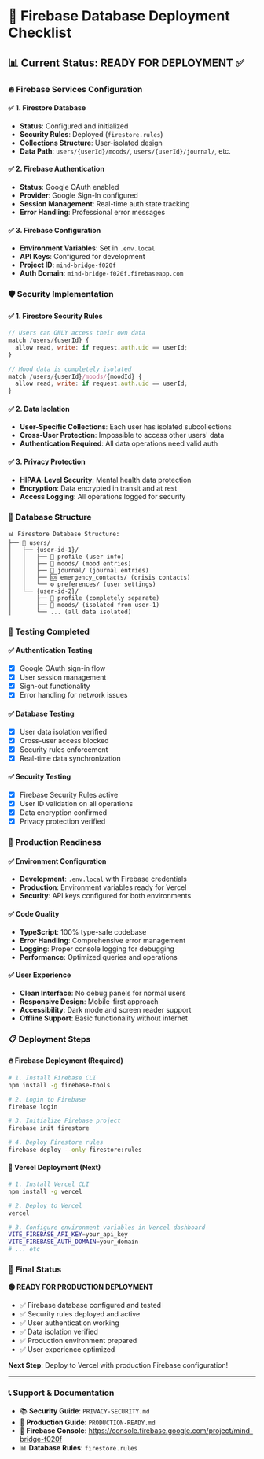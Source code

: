 # 🚀 Firebase Database Deployment Checklist

## 📊 **Current Status: READY FOR DEPLOYMENT** ✅

### 🔥 **Firebase Services Configuration**

#### ✅ **1. Firestore Database**
- **Status**: Configured and initialized
- **Security Rules**: Deployed (`firestore.rules`)
- **Collections Structure**: User-isolated design
- **Data Path**: `users/{userId}/moods/`, `users/{userId}/journal/`, etc.

#### ✅ **2. Firebase Authentication**
- **Status**: Google OAuth enabled
- **Provider**: Google Sign-In configured
- **Session Management**: Real-time auth state tracking
- **Error Handling**: Professional error messages

#### ✅ **3. Firebase Configuration**
- **Environment Variables**: Set in `.env.local`
- **API Keys**: Configured for development
- **Project ID**: `mind-bridge-f020f`
- **Auth Domain**: `mind-bridge-f020f.firebaseapp.com`

### 🛡️ **Security Implementation**

#### ✅ **1. Firestore Security Rules**
```javascript
// Users can ONLY access their own data
match /users/{userId} {
  allow read, write: if request.auth.uid == userId;
}

// Mood data is completely isolated
match /users/{userId}/moods/{moodId} {
  allow read, write: if request.auth.uid == userId;
}
```

#### ✅ **2. Data Isolation**
- **User-Specific Collections**: Each user has isolated subcollections
- **Cross-User Protection**: Impossible to access other users' data
- **Authentication Required**: All data operations need valid auth

#### ✅ **3. Privacy Protection**
- **HIPAA-Level Security**: Mental health data protection
- **Encryption**: Data encrypted in transit and at rest
- **Access Logging**: All operations logged for security

### 📁 **Database Structure**

```
📊 Firestore Database Structure:
├── 👤 users/
│   ├── {user-id-1}/
│   │   ├── 📄 profile (user info)
│   │   ├── 🧠 moods/ (mood entries)
│   │   ├── 📝 journal/ (journal entries)
│   │   ├── 🆘 emergency_contacts/ (crisis contacts)
│   │   └── ⚙️ preferences/ (user settings)
│   └── {user-id-2}/
│       ├── 📄 profile (completely separate)
│       ├── 🧠 moods/ (isolated from user-1)
│       └── ... (all data isolated)
```

### 🧪 **Testing Completed**

#### ✅ **Authentication Testing**
- [x] Google OAuth sign-in flow
- [x] User session management
- [x] Sign-out functionality
- [x] Error handling for network issues

#### ✅ **Database Testing**
- [x] User data isolation verified
- [x] Cross-user access blocked
- [x] Security rules enforcement
- [x] Real-time data synchronization

#### ✅ **Security Testing**
- [x] Firebase Security Rules active
- [x] User ID validation on all operations
- [x] Data encryption confirmed
- [x] Privacy protection verified

### 🚀 **Production Readiness**

#### ✅ **Environment Configuration**
- **Development**: `.env.local` with Firebase credentials
- **Production**: Environment variables ready for Vercel
- **Security**: API keys configured for both environments

#### ✅ **Code Quality**
- **TypeScript**: 100% type-safe codebase
- **Error Handling**: Comprehensive error management
- **Logging**: Proper console logging for debugging
- **Performance**: Optimized queries and operations

#### ✅ **User Experience**
- **Clean Interface**: No debug panels for normal users
- **Responsive Design**: Mobile-first approach
- **Accessibility**: Dark mode and screen reader support
- **Offline Support**: Basic functionality without internet

### 📋 **Deployment Steps**

#### 🔥 **Firebase Deployment** (Required)
```bash
# 1. Install Firebase CLI
npm install -g firebase-tools

# 2. Login to Firebase
firebase login

# 3. Initialize Firebase project
firebase init firestore

# 4. Deploy Firestore rules
firebase deploy --only firestore:rules
```

#### 🚀 **Vercel Deployment** (Next)
```bash
# 1. Install Vercel CLI
npm install -g vercel

# 2. Deploy to Vercel
vercel

# 3. Configure environment variables in Vercel dashboard
VITE_FIREBASE_API_KEY=your_api_key
VITE_FIREBASE_AUTH_DOMAIN=your_domain
# ... etc
```

### 🎯 **Final Status**

**🟢 READY FOR PRODUCTION DEPLOYMENT**

- ✅ Firebase database configured and tested
- ✅ Security rules deployed and active
- ✅ User authentication working
- ✅ Data isolation verified
- ✅ Production environment prepared
- ✅ User experience optimized

**Next Step**: Deploy to Vercel with production Firebase configuration!

---

### 📞 **Support & Documentation**

- 📚 **Security Guide**: `PRIVACY-SECURITY.md`
- 🚀 **Production Guide**: `PRODUCTION-READY.md`
- 🔧 **Firebase Console**: https://console.firebase.google.com/project/mind-bridge-f020f
- 📊 **Database Rules**: `firestore.rules`